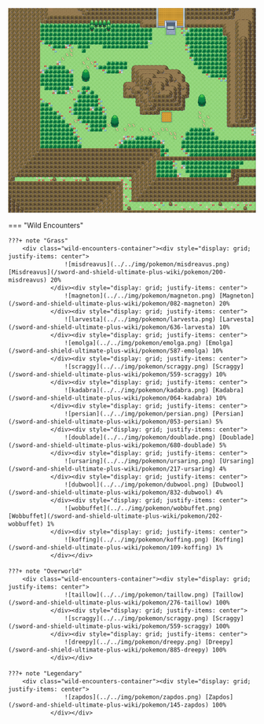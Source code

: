 <img src="../../img/routes/Wild Area 5 West.png" alt="Wild Area 5 West"/>

=== "Wild Encounters"


	???+ note "Grass"
		<div class="wild-encounters-container"><div style="display: grid; justify-items: center">
                    ![misdreavus](../../img/pokemon/misdreavus.png) [Misdreavus](/sword-and-shield-ultimate-plus-wiki/pokemon/200-misdreavus) 20%
                </div><div style="display: grid; justify-items: center">
                    ![magneton](../../img/pokemon/magneton.png) [Magneton](/sword-and-shield-ultimate-plus-wiki/pokemon/082-magneton) 20%
                </div><div style="display: grid; justify-items: center">
                    ![larvesta](../../img/pokemon/larvesta.png) [Larvesta](/sword-and-shield-ultimate-plus-wiki/pokemon/636-larvesta) 10%
                </div><div style="display: grid; justify-items: center">
                    ![emolga](../../img/pokemon/emolga.png) [Emolga](/sword-and-shield-ultimate-plus-wiki/pokemon/587-emolga) 10%
                </div><div style="display: grid; justify-items: center">
                    ![scraggy](../../img/pokemon/scraggy.png) [Scraggy](/sword-and-shield-ultimate-plus-wiki/pokemon/559-scraggy) 10%
                </div><div style="display: grid; justify-items: center">
                    ![kadabra](../../img/pokemon/kadabra.png) [Kadabra](/sword-and-shield-ultimate-plus-wiki/pokemon/064-kadabra) 10%
                </div><div style="display: grid; justify-items: center">
                    ![persian](../../img/pokemon/persian.png) [Persian](/sword-and-shield-ultimate-plus-wiki/pokemon/053-persian) 5%
                </div><div style="display: grid; justify-items: center">
                    ![doublade](../../img/pokemon/doublade.png) [Doublade](/sword-and-shield-ultimate-plus-wiki/pokemon/680-doublade) 5%
                </div><div style="display: grid; justify-items: center">
                    ![ursaring](../../img/pokemon/ursaring.png) [Ursaring](/sword-and-shield-ultimate-plus-wiki/pokemon/217-ursaring) 4%
                </div><div style="display: grid; justify-items: center">
                    ![dubwool](../../img/pokemon/dubwool.png) [Dubwool](/sword-and-shield-ultimate-plus-wiki/pokemon/832-dubwool) 4%
                </div><div style="display: grid; justify-items: center">
                    ![wobbuffet](../../img/pokemon/wobbuffet.png) [Wobbuffet](/sword-and-shield-ultimate-plus-wiki/pokemon/202-wobbuffet) 1%
                </div><div style="display: grid; justify-items: center">
                    ![koffing](../../img/pokemon/koffing.png) [Koffing](/sword-and-shield-ultimate-plus-wiki/pokemon/109-koffing) 1%
                </div></div>

	???+ note "Overworld"
		<div class="wild-encounters-container"><div style="display: grid; justify-items: center">
                    ![taillow](../../img/pokemon/taillow.png) [Taillow](/sword-and-shield-ultimate-plus-wiki/pokemon/276-taillow) 100%
                </div><div style="display: grid; justify-items: center">
                    ![scraggy](../../img/pokemon/scraggy.png) [Scraggy](/sword-and-shield-ultimate-plus-wiki/pokemon/559-scraggy) 100%
                </div><div style="display: grid; justify-items: center">
                    ![dreepy](../../img/pokemon/dreepy.png) [Dreepy](/sword-and-shield-ultimate-plus-wiki/pokemon/885-dreepy) 100%
                </div></div>

	???+ note "Legendary"
		<div class="wild-encounters-container"><div style="display: grid; justify-items: center">
                    ![zapdos](../../img/pokemon/zapdos.png) [Zapdos](/sword-and-shield-ultimate-plus-wiki/pokemon/145-zapdos) 100%
                </div></div>



